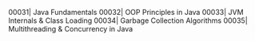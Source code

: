 00031| Java Fundamentals
00032| OOP Principles in Java
00033| JVM Internals & Class Loading
00034| Garbage Collection Algorithms
00035| Multithreading & Concurrency in Java